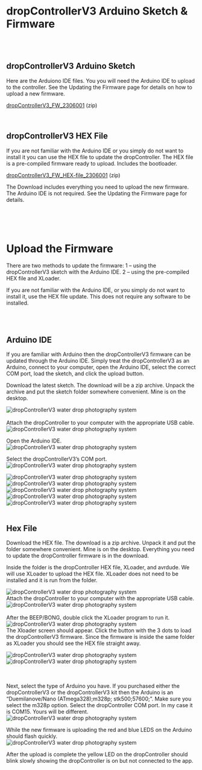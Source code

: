 # dropControllerV3 Arduino Sketch & Firmware

 <br>
 <br>
  
## dropControllerV3 Arduino Sketch
Here are the Arduiono IDE files. You you will need the Arduino IDE to upload to the controller.
See the Updating the Firmware page for details on how to upload a new firmware.

[dropControllerV3_FW_2306001](assets/dropControllerV3_FW_2306001.zip) (zip) <br>


 <br>
 
## dropControllerV3 HEX File

If you are not familiar with the Arduino IDE or you simply do not want to install it you can use the HEX file to update the dropController. 
The HEX file is a pre-compiled firmware ready to upload. Includes the bootloader.

[dropControllerV3_FW_HEX-file_2306001](assets/dropControllerV3_FW_2306001_HEX-file_includes_bootloader.zip) (zip)

The Download includes everything you need to upload the new firmware. The Arduino IDE is not required. See the Updating the Firmware page for details. <br>


<br>
<br>
<br>

# Upload the Firmware

There are two methods to update the firmware:
1 – using the dropControllerV3 sketch with the Arduino IDE.
2 – using the pre-compiled HEX file and XLoader.

If you are not familiar with the Arduino IDE, or you simply do not want to install it, use the HEX file update. This does not require any software to be installed.

<br>
<br>

## Arduino IDE

If you are familiar with Arduino then the dropControllerV3 firmware can be updated through the Arduino IDE. Simply treat the dropControllerV3 as an Arduino, connect to your computer, open the Arduino IDE, select the correct COM port, load the sketch, and click the upload button.

Download the latest sketch. The download will be a zip archive. Unpack the archive and put the sketch folder somewhere convenient. Mine is on the desktop.

<img src="imgs/fw-upload/dropControllerV3_UpdateFirmware_ArduinoIDE_001.jpg" alt="dropControllerV3 water drop photography system"  >

<br>
<br>
Attach the dropController to your computer with the appropriate USB cable.<br>
<img src="imgs/fw-upload/dropControllerV3_UpdateFirmware_ArduinoIDE_002.jpg" alt="dropControllerV3 water drop photography system"  >

Open the Arduino IDE. <br>
<img src="imgs/fw-upload/dropControllerV3_UpdateFirmware_ArduinoIDE_003.jpg" alt="dropControllerV3 water drop photography system"  >


Select the dropControllerV3’s COM port. <br>
<img src="imgs/fw-upload/dropControllerV3_UpdateFirmware_ArduinoIDE_004.jpg" alt="dropControllerV3 water drop photography system"  >


<img src="imgs/fw-upload/dropControllerV3_UpdateFirmware_ArduinoIDE_005.jpg" alt="dropControllerV3 water drop photography system"  >

<img src="imgs/fw-upload/dropControllerV3_UpdateFirmware_ArduinoIDE_006.jpg" alt="dropControllerV3 water drop photography system"  >

<img src="imgs/fw-upload/dropControllerV3_UpdateFirmware_ArduinoIDE_007.jpg" alt="dropControllerV3 water drop photography system"  >

<img src="imgs/fw-upload/dropControllerV3_UpdateFirmware_ArduinoIDE_008.jpg" alt="dropControllerV3 water drop photography system"  >

<img src="imgs/fw-upload/dropControllerV3_UpdateFirmware_ArduinoIDE_009.jpg" alt="dropControllerV3 water drop photography system"  >










<br>
<br>

## Hex File

Download the HEX file. The download is a zip archive. Unpack it and put the folder somewhere convenient. Mine is on the desktop. Everything you need to update the dropController firmware is in the download.

Inside the folder is the dropController HEX file, XLoader, and avrdude. We will use XLoader to upload the HEX file. XLoader does not need to be installed and it is run from the folder. 

<img src="imgs/fw-upload/dropControllerV3_UploadHEX-file_001.jpg" alt="dropControllerV3 water drop photography system"  >

 <br>
Attach the dropController to your computer with the appropriate USB cable. <br>


<img src="imgs/fw-upload/dropControllerV3_UploadHEX-file_002.jpg" alt="dropControllerV3 water drop photography system"  >
<br>
<br>
After the BEEP/BONG, double click the XLoader program to run it. <br>

<img src="imgs/fw-upload/dropControllerV3_UploadHEX-file_003.jpg" alt="dropControllerV3 water drop photography system"  >

<br>
The Xloader screen should appear. Click the button with the 3 dots to load the dropControllerV3 firmware. Since the firmware is inside the same folder as XLoader you should see the HEX file straight away. <br>

<img src="imgs/fw-upload/dropControllerV3_UploadHEX-file_006.jpg" alt="dropControllerV3 water drop photography system"  > <br>
<img src="imgs/fw-upload/dropControllerV3_UploadHEX-file_007.jpg" alt="dropControllerV3 water drop photography system"  >

 <br>
  <br>
Next, select the type of Arduino you have. If you purchased either the dropControllerV3 or the dropControllerV3 kit then the Arduino is an “Duemilanove/Nano (ATmega328);m328p; stk500;57600;”. Make sure you select the m328p option.
Select the dropController COM port. In my case it is COM15. Yours will be different.

<br>
<img src="imgs/fw-upload/dropControllerV3_UploadHEX-file_008.jpg" alt="dropControllerV3 water drop photography system"  >
<br>

While the new firmware is uploading the red and blue LEDS on the Arduino should flash quickly.
<br>
<img src="imgs/fw-upload/dropControllerV3_UploadHEX-file_009.jpg" alt="dropControllerV3 water drop photography system"  >
<br>

After the upload is complete the yellow LED on the dropController should blink slowly showing the dropController is on but not connected to the app.

 
<br>
<br>
<br>
<br>
 
